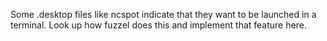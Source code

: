 Some .desktop files like ncspot indicate that they want to be launched in a terminal. 
Look up how fuzzel does this and implement that feature here. 
